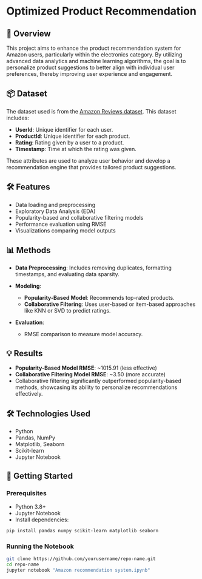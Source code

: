 # Optimized Product Recommendation

## 📘 Overview

This project aims to enhance the product recommendation system for Amazon users, particularly within the electronics category. By utilizing advanced data analytics and machine learning algorithms, the goal is to personalize product suggestions to better align with individual user preferences, thereby improving user experience and engagement.

## 📦 Dataset

The dataset used is from the [Amazon Reviews dataset](http://jmcauley.ucsd.edu/data/amazon/). This dataset includes:

* **UserId**: Unique identifier for each user.
* **ProductId**: Unique identifier for each product.
* **Rating**: Rating given by a user to a product.
* **Timestamp**: Time at which the rating was given.

These attributes are used to analyze user behavior and develop a recommendation engine that provides tailored product suggestions.

## 🛠️ Features

* Data loading and preprocessing
* Exploratory Data Analysis (EDA)
* Popularity-based and collaborative filtering models
* Performance evaluation using RMSE
* Visualizations comparing model outputs

## 📊 Methods

* **Data Preprocessing**: Includes removing duplicates, formatting timestamps, and evaluating data sparsity.
* **Modeling**:

  * **Popularity-Based Model**: Recommends top-rated products.
  * **Collaborative Filtering**: Uses user-based or item-based approaches like KNN or SVD to predict ratings.
* **Evaluation**:

  * RMSE comparison to measure model accuracy.

## 💡 Results

* **Popularity-Based Model RMSE**: \~1015.91 (less effective)
* **Collaborative Filtering Model RMSE**: \~3.50 (more accurate)
* Collaborative filtering significantly outperformed popularity-based methods, showcasing its ability to personalize recommendations effectively.

## 🛠️ Technologies Used

* Python
* Pandas, NumPy
* Matplotlib, Seaborn
* Scikit-learn
* Jupyter Notebook

## 🚀 Getting Started

### Prerequisites

* Python 3.8+
* Jupyter Notebook
* Install dependencies:

```bash
pip install pandas numpy scikit-learn matplotlib seaborn
```

### Running the Notebook

```bash
git clone https://github.com/yourusername/repo-name.git
cd repo-name
jupyter notebook "Amazon recommendation system.ipynb"
```
